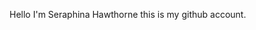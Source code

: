 Hello I'm Seraphina	Hawthorne this is my github account.

<!---
SeraphinaHawthorne/SeraphinaHawthorne is a ✨ special ✨ repository because its `README.md` (this file) appears on your GitHub profile.
You can click the Preview link to take a look at your changes.
--->
